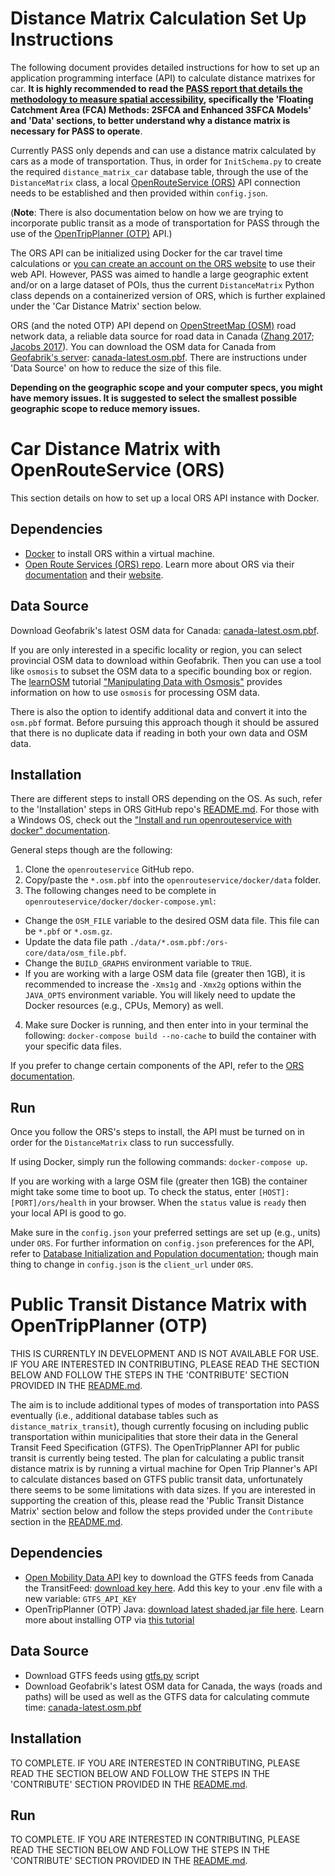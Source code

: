 # Distance Matrix Calculation Set Up Instructions

The following document provides detailed instructions for how to set up an application programming interface (API) to calculate distance matrixes for car. **It is highly recommended to read the [PASS report that details the methodology to measure spatial accessibility](https://dsd-esdc-edsc.github.io/pass/), specifically the 'Floating Catchment Area (FCA) Methods: 2SFCA and Enhanced 3SFCA Models' and 'Data' sections, to better understand why a distance matrix is necessary for PASS to operate**.

Currently PASS only depends and can use a distance matrix calculated by cars as a mode of transportation. Thus, in order for `InitSchema.py` to create the required `distance_matrix_car` database table, through the use of the `DistanceMatrix` class, a local [OpenRouteService (ORS)](https://github.com/GIScience/openrouteservice) API connection needs to be established and then provided within `config.json`. 

(**Note**: There is also documentation below on how we are trying to incorporate public transit as a mode of transportation for PASS through the use of the [OpenTripPlanner (OTP)](https://docs.opentripplanner.org/en/latest/) API.)

The ORS API can be initialized using Docker for the car travel time calculations or [you can create an account on the ORS website](https://openrouteservice.org/plans/) to use their web API. However, PASS was aimed to handle a large geographic extent and/or on a large dataset of POIs, thus the current `DistanceMatrix` Python class depends on a containerized version of ORS, which is further explained under the 'Car Distance Matrix' section below.

ORS (and the noted OTP) API depend on [OpenStreetMap (OSM)](https://www.openstreetmap.org) road network data, a reliable data source for road data in Canada ([Zhang 2017](https://ir.lib.uwo.ca/cgi/viewcontent.cgi?article=1364&context=geographypub); [Jacobs 2017](https://kentjacobs.net/assets/thesis.pdf)). You can download the OSM data for Canada from [Geofabrik's server](https://www.geofabrik.de/data/download.html): [canada-latest.osm.pbf](https://download.geofabrik.de/north-america/canada-latest.osm.pbf). There are instructions under 'Data Source' on how to reduce the size of this file. 

**Depending on the geographic scope and your computer specs, you might have memory issues. It is suggested to select the smallest possible geographic scope to reduce memory issues.**

# Car Distance Matrix with OpenRouteService (ORS)

This section details on how to set up a local ORS API instance with Docker.

## Dependencies
- [Docker](https://docs.docker.com/) to install ORS within a virtual machine.
- [Open Route Services (ORS) repo](https://github.com/GIScience/openrouteservice). Learn more about ORS via their [documentation](https://github.com/GIScience/openrouteservice-docs) and their [website](https://openrouteservice.org/).

## Data Source
Download Geofabrik's latest OSM data for Canada: [canada-latest.osm.pbf](https://download.geofabrik.de/north-america/canada-latest.osm.pbf).

If you are only interested in a specific locality or region, you can select provincial OSM data to download within Geofabrik. Then you can use a tool like `osmosis` to subset the OSM data to a specific bounding box or region. The [learnOSM](https://learnosm.org/en/) tutorial ["Manipulating Data with Osmosis"](https://learnosm.org/en/osm-data/osmosis/) provides information on how to use `osmosis` for processing OSM data.

There is also the option to identify additional data and convert it into the `osm.pbf` format. Before pursuing this approach though it should be assured that there is no duplicate data if reading in both your own data and OSM data.

## Installation
There are different steps to install ORS depending on the OS. As such, refer to the 'Installation' steps in ORS GitHub repo's [README.md](https://github.com/GIScience/openrouteservice/blob/master/README.md). For those with a Windows OS, check out the ["Install and run openrouteservice with docker" documentation](https://github.com/GIScience/openrouteservice/blob/master/docker/README.md).

General steps though are the following:

1. Clone the `openrouteservice` GitHub repo.
2. Copy/paste the `*.osm.pbf` into the `openrouteservice/docker/data` folder.
3. The following changes need to be complete in `openrouteservice/docker/docker-compose.yml`:
  - Change the `OSM_FILE` variable to the desired OSM data file. This file can be `*.pbf` or `*.osm.gz`.
  - Update the data file path `./data/*.osm.pbf:/ors-core/data/osm_file.pbf`.
  - Change the `BUILD_GRAPHS` environment variable to `TRUE`.
  - If you are working with a large OSM data file (greater then 1GB), it is recommended to increase the `-Xms1g` and `-Xmx2g` options within the `JAVA_OPTS` environment variable. You will likely need to update the Docker resources (e.g., CPUs, Memory) as well.
4. Make sure Docker is running, and then enter into in your terminal the following: `docker-compose build --no-cache` to build the container with your specific data files.

If you prefer to change certain components of the API, refer to the [ORS documentation](https://github.com/GIScience/openrouteservice-docs).

## Run
Once you follow the ORS's steps to install, the API must be turned on in order for the `DistanceMatrix` class to run successfully. 

If using Docker, simply run the following commands: `docker-compose up`. 

If you are working with a large OSM file (greater then 1GB) the container might take some time to boot up. To check the status, enter `[HOST]:[PORT]/ors/health` in your browser. When the `status` value is `ready` then your local API is good to go. 

Make sure in the `config.json` your preferred settings are set up (e.g., units) under `ORS`. For further information on `config.json` preferences for the API, refer to [Database Initialization and Population documentation](./pass_config.md); though main thing to change in `config.json` is the `client_url` under `ORS`.

# Public Transit Distance Matrix with OpenTripPlanner (OTP)

THIS IS CURRENTLY IN DEVELOPMENT AND IS NOT AVAILABLE FOR USE. IF YOU ARE INTERESTED IN CONTRIBUTING, PLEASE READ THE SECTION BELOW AND FOLLOW THE STEPS IN THE 'CONTRIBUTE' SECTION PROVIDED IN THE [README.md](../README.md).

The aim is to include additional types of modes of transportation into PASS eventually (i.e., additional database tables such as `distance_matrix_transit`), though currently focusing on including public transportation within municipalities that store their data in the General Transit Feed Specification (GTFS). The OpenTripPlanner API for public transit is currently being tested. The plan for calculating a public transit distance matrix is by running a virtual machine for Open Trip Planner's API to calculate distances based on GTFS public transit data, unfortunately there seems to be some limitations with data sizes. If you are interested in supporting the creation of this, please read the 'Public Transit Distance Matrix' section below and follow the steps provided under the `Contribute` section in the [README.md](../README.md).

## Dependencies
- [Open Mobility Data API](https://transitfeeds.com/) key to download the GTFS feeds from Canada the TransitFeed: [download key here](https://transitfeeds.com/api/keys). Add this key to your .env file with a new variable: `GTFS_API_KEY`
- OpenTripPlanner (OTP) Java: [download latest shaded.jar file here](https://repo1.maven.org/maven2/org/opentripplanner/otp/). Learn more about installing OTP via [this tutorial](https://docs.opentripplanner.org/en/latest/Basic-Tutorial/)

## Data Source
- Download GTFS feeds using [gtfs.py](/modules/gtfs.py) script
- Download Geofabrik's latest OSM data for Canada, the ways (roads and paths) will be used as well as the GTFS data for calculating commute time: [canada-latest.osm.pbf](https://download.geofabrik.de/north-america/canada-latest.osm.pbf)

## Installation

TO COMPLETE. IF YOU ARE INTERESTED IN CONTRIBUTING, PLEASE READ THE SECTION BELOW AND FOLLOW THE STEPS IN THE 'CONTRIBUTE' SECTION PROVIDED IN THE [README.md](../README.md).

## Run

TO COMPLETE. IF YOU ARE INTERESTED IN CONTRIBUTING, PLEASE READ THE SECTION BELOW AND FOLLOW THE STEPS IN THE 'CONTRIBUTE' SECTION PROVIDED IN THE [README.md](../README.md).

